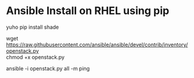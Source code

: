 # Ansible Install on RHEL using pip
yuho 
pip install shade  



wget https://raw.githubusercontent.com/ansible/ansible/devel/contrib/inventory/openstack.py  
chmod +x openstack.py  

ansible -i openstack.py all -m ping  
